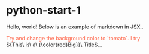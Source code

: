 # python-start-1
Hello, world!
Below is an example of markdown in JSX..

<div style="color:tomato;">
  Try and change the background color to `tomato`.
  I try
</div>
${This\ is\ a\ {\color{red}Big}}\ Title$...

